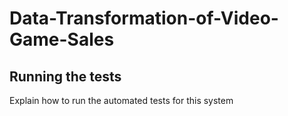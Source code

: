 # Data-Transformation-of-Video-Game-Sales
## Running the tests

Explain how to run the automated tests for this system